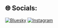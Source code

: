
 


## 🌐 Socials:
[![Bluesky](https://img.shields.io/badge/bluesky-0285FF?style=for-the-badge&logo=bluesky&logoColor=%23FFFFFF)](https://bsky.app/profile/@allah123)  [![Instagram](https://img.shields.io/badge/Instagram-%23E4405F.svg?logo=Instagram&logoColor=white)](https://instagram.com/fuatimp) 
